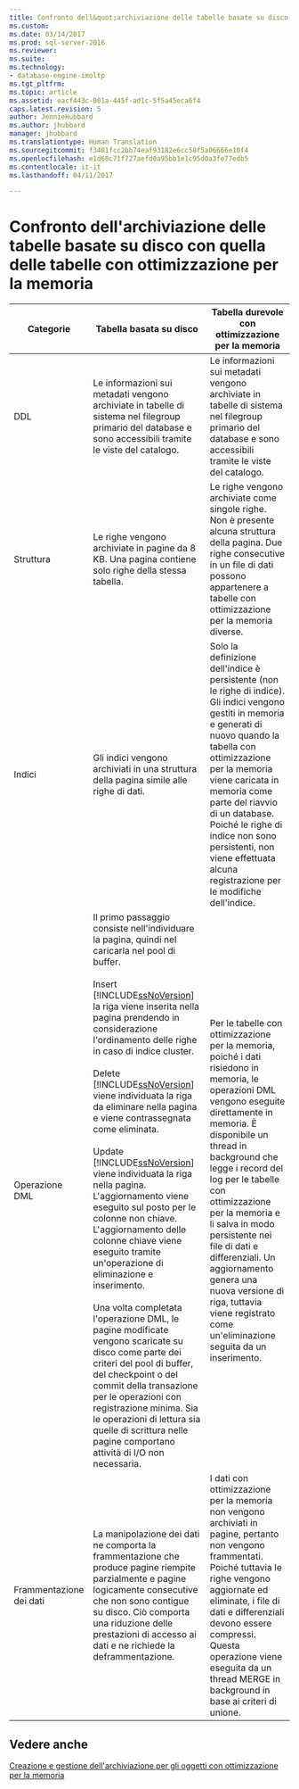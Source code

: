 ```yaml
---
title: Confronto dell&quot;archiviazione delle tabelle basate su disco con quella delle tabelle con ottimizzazione per la memoria | Microsoft Docs
ms.custom: 
ms.date: 03/14/2017
ms.prod: sql-server-2016
ms.reviewer: 
ms.suite: 
ms.technology:
- database-engine-imoltp
ms.tgt_pltfrm: 
ms.topic: article
ms.assetid: eacf443c-001a-445f-ad1c-5f5a45eca6f4
caps.latest.revision: 5
author: JennieHubbard
ms.author: jhubbard
manager: jhubbard
ms.translationtype: Human Translation
ms.sourcegitcommit: f3481fcc2bb74eaf93182e6cc58f5a06666e10f4
ms.openlocfilehash: e1d68c71f727aefd0a95bb1e1c95d0a3fe77edb5
ms.contentlocale: it-it
ms.lasthandoff: 04/11/2017

---
```

# <a name="comparing-disk-based-table-storage-to-memory-optimized-table-storage"></a>Confronto dell'archiviazione delle tabelle basate su disco con quella delle tabelle con ottimizzazione per la memoria
  
  
|Categorie|Tabella basata su disco|Tabella durevole con ottimizzazione per la memoria|  
|----------------|-----------------------|-------------------------------------|  
|DDL|Le informazioni sui metadati vengono archiviate in tabelle di sistema nel filegroup primario del database e sono accessibili tramite le viste del catalogo.|Le informazioni sui metadati vengono archiviate in tabelle di sistema nel filegroup primario del database e sono accessibili tramite le viste del catalogo.|  
|Struttura|Le righe vengono archiviate in pagine da 8 KB. Una pagina contiene solo righe della stessa tabella.|Le righe vengono archiviate come singole righe. Non è presente alcuna struttura della pagina. Due righe consecutive in un file di dati possono appartenere a tabelle con ottimizzazione per la memoria diverse.|  
|Indici|Gli indici vengono archiviati in una struttura della pagina simile alle righe di dati.|Solo la definizione dell'indice è persistente (non le righe di indice). Gli indici vengono gestiti in memoria e generati di nuovo quando la tabella con ottimizzazione per la memoria viene caricata in memoria come parte del riavvio di un database. Poiché le righe di indice non sono persistenti, non viene effettuata alcuna registrazione per le modifiche dell'indice.|  
|Operazione DML|Il primo passaggio consiste nell'individuare la pagina, quindi nel caricarla nel pool di buffer.<br /><br /> Insert<br /> [!INCLUDE[ssNoVersion](../../includes/ssnoversion-md.md)] la riga viene inserita nella pagina prendendo in considerazione l'ordinamento delle righe in caso di indice cluster.<br /><br /> Delete<br /> [!INCLUDE[ssNoVersion](../../includes/ssnoversion-md.md)] viene individuata la riga da eliminare nella pagina e viene contrassegnata come eliminata.<br /><br /> Update<br /> [!INCLUDE[ssNoVersion](../../includes/ssnoversion-md.md)] viene individuata la riga nella pagina. L'aggiornamento viene eseguito sul posto per le colonne non chiave. L'aggiornamento delle colonne chiave viene eseguito tramite un'operazione di eliminazione e inserimento.<br /><br /> Una volta completata l'operazione DML, le pagine modificate vengono scaricate su disco come parte dei criteri del pool di buffer, del checkpoint o del commit della transazione per le operazioni con registrazione minima. Sia le operazioni di lettura sia quelle di scrittura nelle pagine comportano attività di I/O non necessaria.|Per le tabelle con ottimizzazione per la memoria, poiché i dati risiedono in memoria, le operazioni DML vengono eseguite direttamente in memoria. È disponibile un thread in background che legge i record del log per le tabelle con ottimizzazione per la memoria e li salva in modo persistente nei file di dati e differenziali. Un aggiornamento genera una nuova versione di riga, tuttavia viene registrato come un'eliminazione seguita da un inserimento.|  
|Frammentazione dei dati|La manipolazione dei dati ne comporta la frammentazione che produce pagine riempite parzialmente e pagine logicamente consecutive che non sono contigue su disco. Ciò comporta una riduzione delle prestazioni di accesso ai dati e ne richiede la deframmentazione.|I dati con ottimizzazione per la memoria non vengono archiviati in pagine, pertanto non vengono frammentati. Poiché tuttavia le righe vengono aggiornate ed eliminate, i file di dati e differenziali devono essere compressi. Questa operazione viene eseguita da un thread MERGE in background in base ai criteri di unione.|  
  
## <a name="see-also"></a>Vedere anche  
 [Creazione e gestione dell'archiviazione per gli oggetti con ottimizzazione per la memoria](../../relational-databases/in-memory-oltp/creating-and-managing-storage-for-memory-optimized-objects.md)  
  
  
